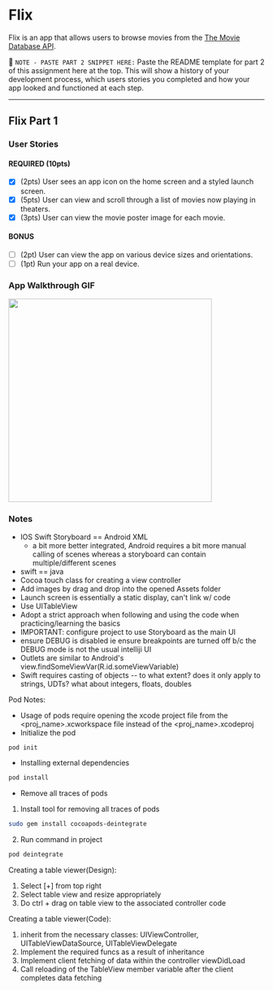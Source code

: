 # Flix

Flix is an app that allows users to browse movies from the [The Movie Database API](http://docs.themoviedb.apiary.io/#).

📝 `NOTE - PASTE PART 2 SNIPPET HERE:` Paste the README template for part 2 of this assignment here at the top. This will show a history of your development process, which users stories you completed and how your app looked and functioned at each step.

---

## Flix Part 1

### User Stories

#### REQUIRED (10pts)
- [x] (2pts) User sees an app icon on the home screen and a styled launch screen.
- [x] (5pts) User can view and scroll through a list of movies now playing in theaters.
- [x] (3pts) User can view the movie poster image for each movie.

#### BONUS
- [ ] (2pt) User can view the app on various device sizes and orientations.
- [ ] (1pt) Run your app on a real device.

### App Walkthrough GIF

<img src="https://recordit.co/Z4ioKVOpMv" width=400><br>

### Notes
* IOS Swift Storyboard == Android XML
	- a bit more better integrated, Android requires a bit more manual calling of scenes whereas a storyboard can contain multiple/different scenes
* swift == java
* Cocoa touch class for creating a view controller
* Add images by drag and drop into the opened Assets folder
* Launch screen is essentially a static display, can't link w/ code
* Use UITableView
* Adopt a strict approach when following and using the code when practicing/learning the basics
* IMPORTANT: configure project to use Storyboard as the main UI
* ensure DEBUG is disabled ie ensure breakpoints are turned off b/c the DEBUG mode is not the usual intelliji UI
* Outlets are similar to Android's view.findSomeViewVar(R.id.someViewVariable)
* Swift requires casting of objects -- to what extent? does it only apply to strings, UDTs? what about integers, floats, doubles

Pod Notes:
* Usage of pods require opening the xcode project file from the <proj_name>.xcworkspace file instead of the <proj_name>.xcodeproj
* Initialize the pod
```sh
pod init
```
* Installing external dependencies
```sh
pod install
```
* Remove all traces of pods<br>
1. Install tool for removing all traces of pods 
```sh
sudo gem install cocoapods-deintegrate
```
2. Run command in project 
```sh
pod deintegrate
```


Creating a table viewer(Design):
1. Select [+] from top right
2. Select table view and resize appropriately 
3. Do ctrl + drag on table view to the associated controller code

Creating a table viewer(Code):
1. inherit from the necessary classes: UIViewController, UITableViewDataSource, UITableViewDelegate
2. Implement the required funcs as a result of inheritance
3. Implement client fetching of data within the controller viewDidLoad
4. Call reloading of the TableView member variable after the client completes data fetching
